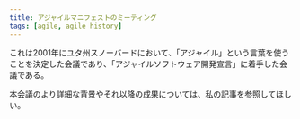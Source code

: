 ```yaml
---
title: アジャイルマニフェストのミーティング
tags: [agile, agile history]
---
```


これは2001年にユタ州スノーバードにおいて、「アジャイル」という言葉を使うことを決定した会議であり、「アジャイルソフトウェア開発宣言」に着手した会議である。

本会議のより詳細な背景やそれ以降の成果については、[私の記事](https://martinfowler.com/articles/agileStory.html)を参照してほしい。
